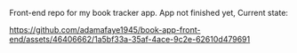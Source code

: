 Front-end repo for my book tracker app. 
App not finished yet, Current state:

https://github.com/adamafaye1945/book-app-front-end/assets/46406662/1a5bf33a-35af-4ace-9c2e-62610d479691

